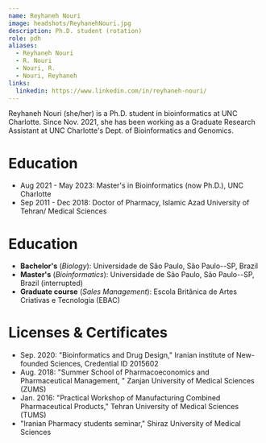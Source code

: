 ```yaml
---
name: Reyhaneh Nouri
image: headshots/ReyhanehNouri.jpg
description: Ph.D. student (rotation)
role: pdh
aliases:
  - Reyhaneh Nouri
  - R. Nouri
  - Nouri, R.
  - Nouri, Reyhaneh
links:
  linkedin: https://www.linkedin.com/in/reyhaneh-nouri/
---
```


Reyhaneh Nouri (she/her) is a Ph.D. student in bioinformatics at UNC Charlotte. Since Nov. 2021, she has been working as a Graduate Research Assistant at UNC Charlotte's Dept. of Bioinformatics and Genomics.

# Education

- Aug 2021 - May 2023: Master's in Bioinformatics (now Ph.D.), UNC Charlotte
- Sep 2011 - Dec 2018: Doctor of Pharmacy, Islamic Azad University of Tehran/ Medical Sciences


# Education

- **Bachelor's** (_Biology_): Universidade de São Paulo, São Paulo--SP, Brazil
- **Master's** (_Bioinformatics_): Universidade de São Paulo, São Paulo--SP, Brazil (interrupted)
- **Graduate course** (_Sales Management_): Escola Britânica de Artes Criativas e Tecnologia (EBAC)

# Licenses & Certificates

- Sep. 2020: "Bioinformatics and Drug Design," Iranian institute of New-founded Sciences, Credential ID 2015602
- Aug. 2018: "Summer School of Pharmacoeconomics and Pharmaceutical Management, " Zanjan University of Medical Sciences (ZUMS)
- Jan. 2016: "Practical Workshop of Manufacturing Combined Pharmaceutical Products," Tehran University of Medical Sciences (TUMS)
- "Iranian Pharmacy students seminar," Shiraz University of Medical Sciences

